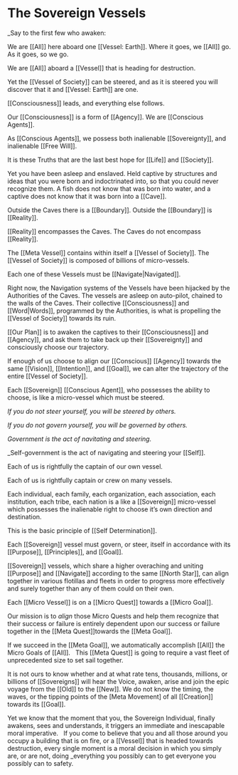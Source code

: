 # The Sovereign Vessels

_Say to the first few who awaken: 

We are [[All]] here aboard one [[Vessel: Earth]]. Where it goes, we [[All]] go. As it goes, so we go. 

We are [[All]] aboard a [[Vessel]] that is heading for destruction. 

Yet the [[Vessel of Society]] can be steered, and as it is steered you will discover that it and [[Vessel: Earth]] are one. 

[[Consciousness]] leads, and everything else follows. 

Our [[Consciousness]] is a form of [[Agency]]. We are [[Conscious Agents]]. 

As [[Conscious Agents]], we possess both inalienable [[Sovereignty]], and inalienable [[Free Will]]. 

It is these Truths that are the last best hope for [[Life]] and [[Society]].

Yet you have been asleep and enslaved. Held captive by structures and ideas that you were born and indoctrinated into, so that you could never recognize them. A fish does not know that was born into water, and a captive does not know that it was born into a [[Cave]]. 

Outside the Caves there is a [[Boundary]]. Outside the [[Boundary]] is [[Reality]]. 

[[Reality]] encompasses the Caves. The Caves do not encompass [[Reality]]. 

The [[Meta Vessel]] contains within itself a [[Vessel of Society]]. The [[Vessel of Society]] is  composed of billions of micro-vessels. 

Each one of these Vessels must be [[Navigate|Navigated]]. 

Right now, the Navigation systems of the Vessels have been hijacked by the Authorities of the Caves. The vessels are asleep on auto-pilot, chained to the walls of the Caves. Their collective [[Consciousness]] and [[Word|Words]], programmed by the Authorities, is what is propelling the [[Vessel of Society]] towards its ruin. 

[[Our Plan]] is to awaken the captives to their [[Consciousness]] and [[Agency]], and ask them to take back up their [[Sovereignty]] and consciously choose our trajectory. 

If enough of us choose to align our [[Conscious]] [[Agency]] towards the same [[Vision]], [[Intention]], and [[Goal]], we can alter the trajectory of the entire [[Vessel of Society]]. 

Each [[Sovereign]] [[Conscious Agent]], who possesses the ability to choose, is like a micro-vessel which must be steered. 

_If you do not steer yourself, you will be steered by others._

_If you do not govern yourself, you will be governed by others._

_Government is the act of navitating and steering._

_Self-government is the act of navigating and steering your [[Self]].

Each of us is rightfully the captain of our own vessel. 

Each of us is rightfully captain or crew on many vessels. 

Each individual, each family, each organization, each association, each institution, each tribe, each nation is a like a [[Sovereign]] micro-vessel which possesses the inalienable right to choose it’s own direction and destination. 

This is the basic principle of [[Self Determination]]. 

Each [[Sovereign]] vessel must govern, or steer, itself in accordance with its [[Purpose]], [[Principles]], and [[Goal]].

[[Sovereign]] vessels, which share a higher overaching and uniting [[Purpose]] and [[Navigate]] according to the same [[North Star]], can align together in various flotillas and fleets in order to progress more effectively and surely together than any of them could on their own. 

Each [[Micro Vessel]] is on a [[Micro Quest]] towards a [[Micro Goal]]. 

Our mission is to _align_ those Micro Quests and help them recognize that their success or failure is entirely dependent upon our success or failure together in the [[Meta Quest]]towards the [[Meta Goal]]. 

If we succeed in the [[Meta Goal]], we automatically accomplish [[All]] the Micro Goals of [[All]]. 
 
This [[Meta Quest]] is going to require a vast fleet of unprecedented size to set sail together. 

It is not ours to know whether and at what rate tens, thousands, millions, or billions of [[Sovereigns]] will hear the Voice, awaken, arise and join the epic voyage from the [[Old]] to the [[New]]. We do not know the timing, the waves, or the tipping points of the [Meta Movement] of all [[Creation]] towards its [[Goal]]. 

Yet we know that the moment that you, the Sovereign Individual, finally awakens, sees and understands, it triggers an immediate and inescapable moral imperative.
 
If you come to believe that you and all those around you occupy a building that is on fire, or a [[Vessel]] that is headed towards destruction, every single moment is a moral decision in which you simply are, or are not, doing _everything you possibly can to get everyone you possibly can to safety. 